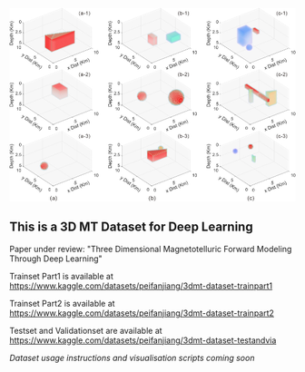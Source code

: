![image](DATASET.jpg)

## This is a 3D MT Dataset for Deep Learning

Paper under review: "Three Dimensional Magnetotelluric Forward Modeling Through Deep Learning"

Trainset Part1 is available at https://www.kaggle.com/datasets/peifanjiang/3dmt-dataset-trainpart1

Trainset Part2 is available at https://www.kaggle.com/datasets/peifanjiang/3dmt-dataset-trainpart2

Testset and Validationset are available at https://www.kaggle.com/datasets/peifanjiang/3dmt-dataset-testandvia

*Dataset usage instructions and visualisation scripts coming soon*
